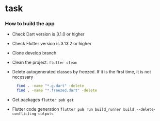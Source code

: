 # task

### How to build the app

- Check Dart version is 3.1.0 or higher
- Check Flutter version is 3.13.2 or higher
- Clone develop branch
- Clean the project:
  `flutter clean`
- Delete autogenerated classes by freezed. If it is the first time, it is not necessary

  ```bash
    find . -name "*.g.dart" -delete
    find . -name "*.freezed.dart" -delete
  ```
- Get packages
  `flutter pub get`
- Flutter code generation
  `flutter pub run build_runner build --delete-conflicting-outputs`

